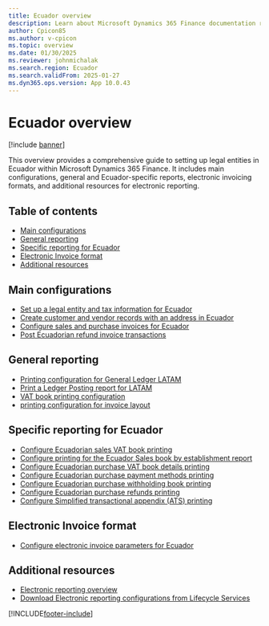 ```yaml
---
title: Ecuador overview
description: Learn about Microsoft Dynamics 365 Finance documentation resources for Ecuador, including links that direct to resources about electronic invoicing. 
author: Cpicon85
ms.author: v-cpicon
ms.topic: overview
ms.date: 01/30/2025
ms.reviewer: johnmichalak
ms.search.region: Ecuador
ms.search.validFrom: 2025-01-27
ms.dyn365.ops.version: App 10.0.43
---
```


# Ecuador overview

[!include [banner](../../includes/banner.md)]

This overview provides a comprehensive guide to setting up legal entities in Ecuador within Microsoft Dynamics 365 Finance. It includes main configurations, general and Ecuador-specific reports, electronic invoicing formats, and additional resources for electronic reporting.

## Table of contents

- [Main configurations](#main-configurations)
- [General reporting](#general-reporting)
- [Specific reporting for Ecuador](#specific-reporting-for-ecuador)
- [Electronic Invoice format](#electronic-invoice-format)
- [Additional resources](#additional-resources)

## Main configurations

- [Set up a legal entity and tax information for Ecuador](ltm-Set-up-legal-entity-and-tax-Ecuador.md)
- [Create customer and vendor records with an address in Ecuador](ltm-create-customer-and-vendor-Ecuador.md)
- [Configure sales and purchase invoices for Ecuador](ltm-Configure-invoices-Ecuador.md)
- [Post Ecuadorian refund invoice transactions](ltm-Ecuadorian-refund-invoice.md)

## General reporting 
- [Printing configuration for General Ledger LATAM](ltm-general-ledger.md)
- [Print a Ledger Posting report for LATAM](ltm-ledger-posting-report.md)
- [VAT book printing configuration](ltm-vat-book.md)
- [printing configuration for invoice layout](ltm-invoice-layout-print.md)

## Specific reporting for Ecuador
- [Configure Ecuadorian sales VAT book printing](ltm-Ecaudor-sales-vat-book.md)
- [Configure printing for the Ecuador Sales book by establishment report](ltm-Ecuador-sales-book-establishment.md)
- [Configure Ecuadorian purchase VAT book details printing](ltm-Ecuador-purchase-vat-book-report.md)
- [Configure Ecuadorian purchase payment methods printing](ltm-Ecuador-purchase-payment-methods.md)
- [Configure Ecuadorian purchase withholding book printing](ltm-Ecuador-purchase-withholdings.md)
- [Configure Ecuadorian purchase refunds printing](ltm-Ecuador-purchase-refunds-report.md)
- [Configure Simplified transactional appendix (ATS) printing](ltm-Ecuador-ATS-report.md)

## Electronic Invoice format
- [Configure electronic invoice parameters for Ecuador](ltm-ecuador-conf-electronic-invoice.md)


## Additional resources

- [Electronic reporting overview](../../../fin-ops-core/dev-itpro/analytics/general-electronic-reporting.md)
- [Download Electronic reporting configurations from Lifecycle Services](../../../fin-ops-core/dev-itpro/analytics/download-electronic-reporting-configuration-lcs.md)

[!INCLUDE[footer-include](../../../includes/footer-banner.md)]

